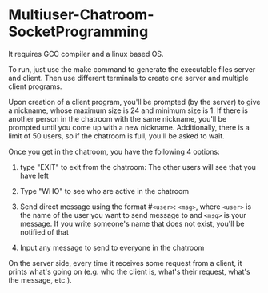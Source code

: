 # Multiuser-Chatroom-SocketProgramming

It requires GCC compiler and a linux based OS.

To run, just use the make command to generate the executable files server and client. Then use different terminals to create one server and multiple client programs.

Upon creation of a client program, you'll be prompted (by the server) to give a nickname, whose maximum size is 24 and minimum size is 1. If there is another person in the chatroom with the same nickname, you'll be prompted until you come up with a new nickname. Additionally, there is a limit of 50 users, so if the chatroom is full, you'll be asked to wait.

Once you get in the chatroom, you have the following 4 options:

1) type "EXIT" to exit from the chatroom: The other users will see that you have left

2) Type "WHO" to see who are active in the chatroom

3) Send direct message using the format #`<user>`: `<msg>`, where `<user>` is the name of the user you want to send message to and `<msg>` is your message. If you write someone's name that does not exist, you'll be notified of that

4) Input any message to send to everyone in the chatroom

On the server side, every time it receives some request from a client, it prints what's going on (e.g. who the client is, what's their request, what's the message, etc.).
